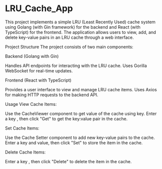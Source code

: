 # LRU_Cache_App
This project implements a simple LRU (Least Recently Used) cache system using Golang (with Gin framework) for the backend and React (with TypeScript) for the frontend. The application allows users to view, add, and delete key-value pairs in an LRU cache through a web interface.

Project Structure
The project consists of two main components:

Backend (Golang with Gin)

Handles API endpoints for interacting with the LRU cache.
Uses Gorilla WebSocket for real-time updates.

Frontend (React with TypeScript)

Provides a user interface to view and manage LRU cache items.
Uses Axios for making HTTP requests to the backend API.

Usage
View Cache Items:

Use the CacheViewer component to get value of the cache using key.
Enter a key , then click "Get" to get the key:value pair in the cache.

Set Cache Items:

Use the Cache Setter component to add new key-value pairs to the cache.
Enter a key and value, then click "Set" to store the item in the cache.

Delete Cache Items:

Enter a key , then click "Delete" to delete the item in the cache.


   
